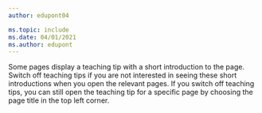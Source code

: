 ```yaml
---
author: edupont04

ms.topic: include
ms.date: 04/01/2021
ms.author: edupont
---
```

Some pages display a teaching tip with a short introduction to the page. Switch off teaching tips if you are not interested in seeing these short introductions when you open the relevant pages. If you switch off teaching tips, you can still open the teaching tip for a specific page by choosing the page title in the top left corner.  

